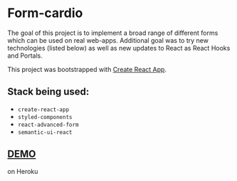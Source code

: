 # Form-cardio
The goal of this project is to implement a broad range of different forms which can be used on real
 web-apps. Additional goal was to try new technologies (listed below) as well as new updates to React as 
 React Hooks and Portals.
 
 
This project was bootstrapped with [Create React App](https://github.com/facebook/create-react-app).

## Stack being used:
* `create-react-app`
* `styled-components`
* `react-advanced-form`
* `semantic-ui-react`

## [DEMO](https://git.heroku.com/form-cardio.git)
on Heroku

